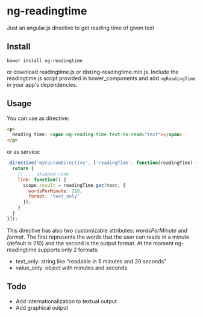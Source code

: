 ng-readingtime
===============

Just an angular.js directive to get reading time of given text

Install
-------

```
bower install ng-readingtime
```

or download readingtime.js or dist/ng-readingtime.min.js.
Include the readingtime.js script provided in bower_components and add `ngReadingTime` in your app's dependencies. 

Usage
-------

You can use as directive:

```html
<p>
  Reading time: <span ng-reading-time text-to-read="text"></span>
</p>
```

or as service:
```javascript
.directive('myCustomDirective', ['readingTime', function(readingTime) {
  return {
    // ... skipped code
    link: function() {
      scope.result = readingTime.get(text, {
        wordsPerMinute: 210,
        format: 'text_only'
      });
    }
  }
}]);
```

This directive has also two customizable attributes: _wordsPerMinute_ and _format_.
The first represents the words that the user can reads in a minute (default is 210) and the second is the output format.
At the moment ng-readingtime supports only 2 formats:
* text_only: string like "readable in 5 minutes and 20 seconds"
* value_only: object with minutes and seconds



Todo
-------

* Add internationalization to textual output
* Add graphical output